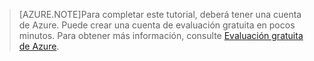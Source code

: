 > [AZURE.NOTE]Para completar este tutorial, deberá tener una cuenta de Azure. Puede crear una cuenta de evaluación gratuita en pocos minutos. Para obtener más información, consulte [Evaluación gratuita de Azure](http://azure.microsoft.com/pricing/free-trial/).

<!---HONumber=July15_HO1-->